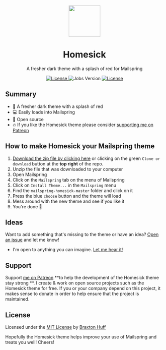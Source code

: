 <p align="center"><a href="https://github.com/3raxton/Homesick/"
target="_blank"><br><img width="100" src="https://emojipedia-us.s3.dualstack.us-west-1.amazonaws.com/thumbs/240/apple/155/small-airplane_1f6e9.png"></a></p>
<h1 align="center">Homesick</h1>
<p align="center">A fresher dark theme with a splash of red for Mailspring</p>
<p align="center">
<a href="https://twitter.com/3raxton"><img src="https://img.shields.io/badge/Contact-@3raxton-blue.svg" alt="License">
</a>
<a><img src="https://img.shields.io/badge/theme-dark-brightgreen.svg" alt="Jobs Version"></a>
<a href="https://3raxton.github.io/license"><img src="https://img.shields.io/badge/License-MIT-blue.svg" alt="License">
</a>

</p>

## Summary
- 📍 A fresher dark theme with a splash of red
- 💻 Easily loads into Mailspring
- 🎉 Open source
- 🔥 If you like the Homesick theme please consider <a href="https://www.patreon.com/3raxton" target="_blank"> supporting me on Patreon</a>

## How to make Homesick your Mailspring theme

1. [Download the zip file by clicking here](https://github.com/3raxton/ForeignIpsum/blob/master/github.com/3raxton/Homesick/archive/master.zip) or clicking on the green `Clone or download` button at the <b>top right</b> of the repo.
2. Unzip the file that was downloaded to your computer
3. Open Mailspring
4. Click on the  ```Mailspring``` tab on the menu of Mailspring
5. Click on ```Install Theme...``` in the ```Mailspring``` menu
6. Find the  ```mailspring-homesick-master```  folder and click on it
7. Press  the blue ```choose```  button and the theme will load
8. Mess around with the new theme and see if you like it
9. You're done 🎉

## Ideas
Want to add something that's missing to the theme or have an idea? <a href="https://github.com/3raxton/jobs/issues"  target="_blank">Open an issue</a> and let me know! 
* I'm open to anything you can imagine. <a href="https://twitter.com/3raxton/"  target="_blank">Let me hear it!</a>

## Support

Support [me on Patreon](https://patreon.com/3raxton) **to help the development of the Homesick theme stay strong **. I create &amp; work on open source projects such as the Homesick theme for free. If you or your company depend on this project, it makes sense to donate in order to help ensure that the project is maintained.

## License
Licensed under the [MIT License](https://3raxton.github.io/license/) by [Braxton Huff](https://www.braxtonhuff.com/) 

Hopefully the Homesick theme helps improve your use of Mailspring and treats you well! Cheers!
